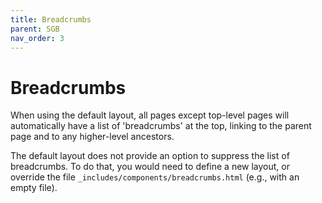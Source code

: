 ```yaml
---
title: Breadcrumbs
parent: SGB
nav_order: 3
---
```


# Breadcrumbs

When using the default layout, all pages except top-level pages will automatically have a list of 'breadcrumbs' at the top, linking to the parent page and to any higher-level ancestors.

The default layout does not provide an option to suppress the list of breadcrumbs. To do that, you would need to define a new layout, or override the file `_includes/components/breadcrumbs.html` (e.g., with an empty file).
